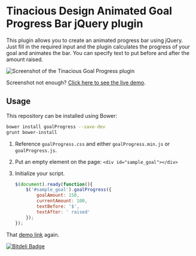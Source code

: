 # Tinacious Design Animated Goal Progress Bar jQuery plugin

This plugin allows you to create an animated progress bar using jQuery. Just fill in the required input and the plugin calculates the progress of your goal and animates the bar. You can specify text to put before and after the amount raised.

![Screenshot of the Tinacious Goal Progress plugin](https://github.com/tinacious/goalProgress/blob/master/screenshot.png?raw=true)

Screenshot not enough? [Click here to see the live demo](http://tinacious.github.io/goalProgress/).

## Usage

This repository can be installed using Bower:

```bash
bower install goalProgress --save-dev
grunt bower-install
```

1. Reference `goalProgress.css` and either `goalProgress.min.js` or `goalProgress.js`.

2. Put an empty element on the page: `<div id="sample_goal"></div>`

3. Initialize your script.
    ```js
    $(document).ready(function(){
        $('#sample_goal').goalProgress({
            goalAmount: 150,
            currentAmount: 100,
            textBefore: '$',
            textAfter: ' raised'
        });
    });
    ```

That [demo link](http://christinaholly.com/sandbox/plugins/goalProgress/) again.

[![Bitdeli Badge](https://d2weczhvl823v0.cloudfront.net/tinacious/goalprogress/trend.png)](https://bitdeli.com/free "Bitdeli Badge")
